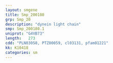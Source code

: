 ```yaml
---
layout: smgene
title: Smp_200180
grp: Smp_20
description: "dynein light chain"
smp: Smp_200180.1
uniprot: "G4VB73"
length:   273
cdd: "PLN03058, PTZ00059, cl03131, pfam01221"
kk: K10418
categories: sm
---
```

